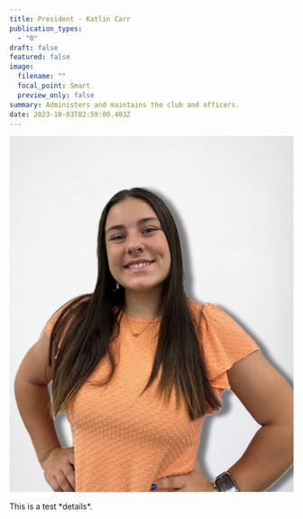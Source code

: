 ```yaml
---
title: President - Katlin Carr
publication_types:
  - "0"
draft: false
featured: false
image:
  filename: ""
  focal_point: Smart
  preview_only: false
summary: Administers and maintains the club and officers.
date: 2023-10-03T02:59:00.403Z
---
```

![](fbla-katlin-carr-pic.jpg)

T﻿his is a test \*details\*.